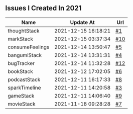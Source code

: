 ## Issues I Created In 2021

| Name | Update At | Url |
| ---- | ---- | ---- |
| thoughtStack | 2021-12-15 16:18:21 | [#1](https://github.com/bGZoCg/2021/issues/1) |
| markStack | 2021-12-15 03:37:34 | [#10](https://github.com/bGZoCg/2021/issues/10) |
| consumeFeelings | 2021-12-14 13:50:47 | [#5](https://github.com/bGZoCg/2021/issues/5) |
| bangumiStack | 2021-12-14 13:31:31 | [#4](https://github.com/bGZoCg/2021/issues/4) |
| bugTracker | 2021-12-14 11:32:28 | [#12](https://github.com/bGZoCg/2021/issues/12) |
| bookStack | 2021-12-12 17:02:05 | [#6](https://github.com/bGZoCg/2021/issues/6) |
| podcastStack | 2021-12-11 16:17:33 | [#8](https://github.com/bGZoCg/2021/issues/8) |
| sparkTimeline | 2021-12-11 14:20:58 | [#3](https://github.com/bGZoCg/2021/issues/3) |
| gameStack | 2021-12-11 14:06:40 | [#9](https://github.com/bGZoCg/2021/issues/9) |
| movieStack | 2021-11-18 09:28:28 | [#7](https://github.com/bGZoCg/2021/issues/7) |
